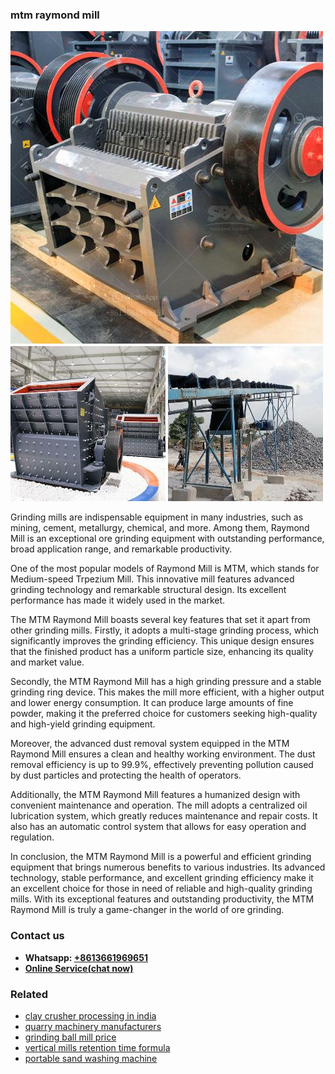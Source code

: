 <h3>mtm raymond mill</h3><img src='1706753948.jpg' alt=''><p>Grinding mills are indispensable equipment in many industries, such as mining, cement, metallurgy, chemical, and more. Among them, Raymond Mill is an exceptional ore grinding equipment with outstanding performance, broad application range, and remarkable productivity.</p><p>One of the most popular models of Raymond Mill is MTM, which stands for Medium-speed Trpezium Mill. This innovative mill features advanced grinding technology and remarkable structural design. Its excellent performance has made it widely used in the market.</p><p>The MTM Raymond Mill boasts several key features that set it apart from other grinding mills. Firstly, it adopts a multi-stage grinding process, which significantly improves the grinding efficiency. This unique design ensures that the finished product has a uniform particle size, enhancing its quality and market value.</p><p>Secondly, the MTM Raymond Mill has a high grinding pressure and a stable grinding ring device. This makes the mill more efficient, with a higher output and lower energy consumption. It can produce large amounts of fine powder, making it the preferred choice for customers seeking high-quality and high-yield grinding equipment.</p><p>Moreover, the advanced dust removal system equipped in the MTM Raymond Mill ensures a clean and healthy working environment. The dust removal efficiency is up to 99.9%, effectively preventing pollution caused by dust particles and protecting the health of operators.</p><p>Additionally, the MTM Raymond Mill features a humanized design with convenient maintenance and operation. The mill adopts a centralized oil lubrication system, which greatly reduces maintenance and repair costs. It also has an automatic control system that allows for easy operation and regulation.</p><p>In conclusion, the MTM Raymond Mill is a powerful and efficient grinding equipment that brings numerous benefits to various industries. Its advanced technology, stable performance, and excellent grinding efficiency make it an excellent choice for those in need of reliable and high-quality grinding mills. With its exceptional features and outstanding productivity, the MTM Raymond Mill is truly a game-changer in the world of ore grinding.</p><h3>Contact us</h3><ul><li><strong>Whatsapp:&nbsp;<a href="https://wa.me/8613661969651">+8613661969651</a></strong></li><li><a href="https://swt.shibang-china.com/?git&amp;zhl&amp;mtm raymond mill"><strong>Online Service(chat now)</strong></a></li></ul><h3>Related</h3><ul><li><a href='clay crusher processing in india.md'>clay crusher processing in india</a></li><li><a href='quarry machinery manufacturers.md'>quarry machinery manufacturers</a></li><li><a href='grinding ball mill price.md'>grinding ball mill price</a></li><li><a href='vertical mills retention time formula.md'>vertical mills retention time formula</a></li><li><a href='portable sand washing machine.md'>portable sand washing machine</a></li></ul>